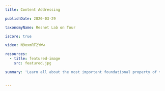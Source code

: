 ```yaml
---
title: Content Addressing

publishDate: 2020-03-29

taxonomyName: Resnet Lab on Tour

isCore: true

video: N9oxmRT2YWw

resources:
  - title: featured-image
    src: featured.jpg

summary: 'Learn all about the most important foundational property of the IPFS architecture: the IPFS Content Identifier, or CID. Stay here to understand how IPFS addresses files, how it transforms files into Merkle DAGs, as well as the anatomy of a CID!'


---
```


